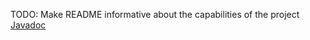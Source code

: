 TODO: Make README informative about the capabilities of the project
[Javadoc](https://project-emrick.github.io/Emrick-Designer/index.html)
